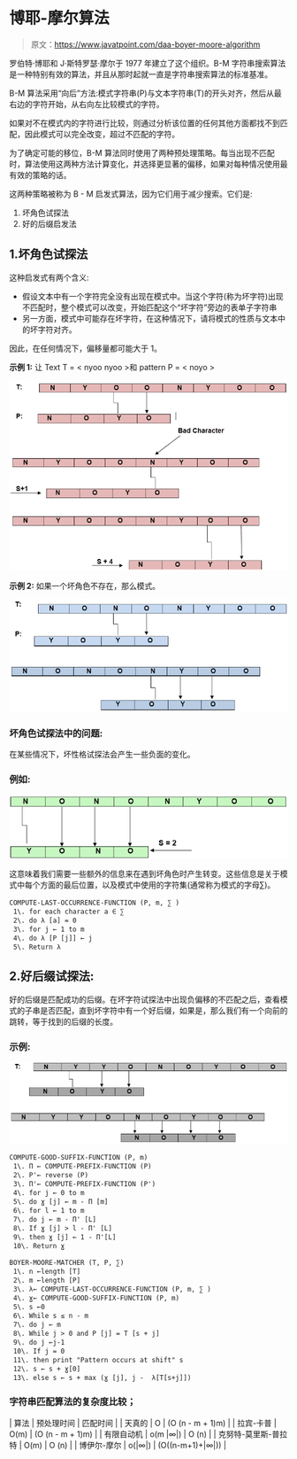 # 博耶-摩尔算法

> 原文：<https://www.javatpoint.com/daa-boyer-moore-algorithm>

罗伯特·博耶和 J·斯特罗瑟·摩尔于 1977 年建立了这个组织。B-M 字符串搜索算法是一种特别有效的算法，并且从那时起就一直是字符串搜索算法的标准基准。

B-M 算法采用“向后”方法:模式字符串(P)与文本字符串(T)的开头对齐，然后从最右边的字符开始，从右向左比较模式的字符。

如果对不在模式内的字符进行比较，则通过分析该位置的任何其他方面都找不到匹配，因此模式可以完全改变，超过不匹配的字符。

为了确定可能的移位，B-M 算法同时使用了两种预处理策略。每当出现不匹配时，算法使用这两种方法计算变化，并选择更显著的偏移，如果对每种情况使用最有效的策略的话。

这两种策略被称为 B - M 启发式算法，因为它们用于减少搜索。它们是:

1.  坏角色试探法
2.  好的后缀启发法

## 1.坏角色试探法

这种启发式有两个含义:

*   假设文本中有一个字符完全没有出现在模式中。当这个字符(称为坏字符)出现不匹配时，整个模式可以改变，开始匹配这个“坏字符”旁边的表单子字符串
*   另一方面，模式中可能存在坏字符，在这种情况下，请将模式的性质与文本中的坏字符对齐。

因此，在任何情况下，偏移量都可能大于 1。

**示例 1:** 让 Text T = < nyoo nyoo >和 pattern P = < noyo >

![The Boyer-Moore Algorithm](img/3503872ded1bce32f0ec6d7f479fd7ec.png)

**示例 2:** 如果一个坏角色不存在，那么模式。

![The Boyer-Moore Algorithm](img/bed2d9fdc2daff2f4a466bab2067008e.png)

### 坏角色试探法中的问题:

在某些情况下，坏性格试探法会产生一些负面的变化。

### 例如:

![The Boyer-Moore Algorithm](img/60458e948c227b7c67c61f35ef14423d.png)

这意味着我们需要一些额外的信息来在遇到坏角色时产生转变。这些信息是关于模式中每个方面的最后位置，以及模式中使用的字符集(通常称为模式的字母∑)。

```
COMPUTE-LAST-OCCURRENCE-FUNCTION (P, m, ∑ )
 1\. for each character a ∈ ∑
 2\. do λ [a] = 0
 3\. for j ← 1 to m
 4\. do λ [P [j]] ← j
 5\. Return λ

```

## 2.好后缀试探法:

好的后缀是匹配成功的后缀。在坏字符试探法中出现负偏移的不匹配之后，查看模式的子串是否匹配，直到坏字符中有一个好后缀，如果是，那么我们有一个向前的跳转，等于找到的后缀的长度。

### 示例:

![The Boyer-Moore Algorithm](img/097f49a09d9ff51dda14e349f3a967b8.png)

```
COMPUTE-GOOD-SUFFIX-FUNCTION (P, m)
 1\. Π ← COMPUTE-PREFIX-FUNCTION (P)
 2\. P'← reverse (P)
 3\. Π'← COMPUTE-PREFIX-FUNCTION (P')
 4\. for j ← 0 to m
 5\. do ɣ [j] ← m - Π [m]
 6\. for l ← 1 to m
 7\. do j ← m - Π' [L]
 8\. If ɣ [j] > l - Π' [L]
 9\. then ɣ [j] ← 1 - Π'[L]
 10\. Return ɣ

```

```
BOYER-MOORE-MATCHER (T, P, ∑)
 1\. n ←length [T]
 2\. m ←length [P]
 3\. λ← COMPUTE-LAST-OCCURRENCE-FUNCTION (P, m, ∑ )
 4\. ɣ← COMPUTE-GOOD-SUFFIX-FUNCTION (P, m)
 5\. s ←0
 6\. While s ≤ n - m
 7\. do j ← m
 8\. While j > 0 and P [j] = T [s + j]
 9\. do j ←j-1
 10\. If j = 0
 11\. then print "Pattern occurs at shift" s
 12\. s ← s + ɣ[0]
 13\. else s ← s + max (ɣ [j], j -  λ[T[s+j]])

```

### 字符串匹配算法的复杂度比较；

| 算法 | 预处理时间 | 匹配时间 |
| 天真的 | O | (O (n - m + 1)m) |
| 拉宾-卡普 | O(m) | (O (n - m + 1)m) |
| 有限自动机 | o(m &#124;∞&#124;) | O (n) |
| 克努特-莫里斯-普拉特 | O(m) | O (n) |
| 博伊尔-摩尔 | o(&#124;∞&#124;) | (O((n-m+1)+&#124;∞&#124;)) |